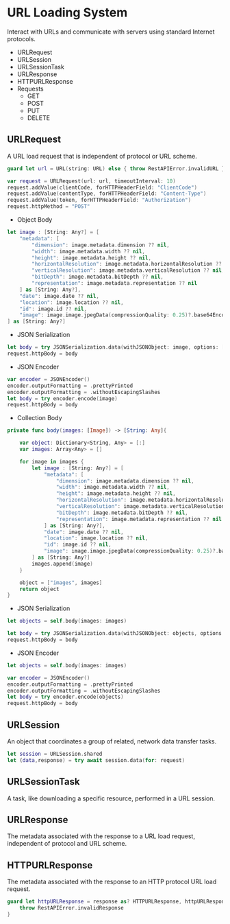 # URL Loading System
Interact with URLs and communicate with servers using standard Internet protocols.

- URLRequest
- URLSession
- URLSessionTask
- URLResponse
- HTTPURLResponse
- Requests
  - GET
  - POST
  - PUT
  - DELETE

## URLRequest
A URL load request that is independent of protocol or URL scheme.
```swift
guard let url = URL(string: URL) else { throw RestAPIError.invalidURL }

var request = URLRequest(url: url, timeoutInterval: 10)
request.addValue(clientCode, forHTTPHeaderField: "ClientCode")
request.addValue(contentType, forHTTPHeaderField: "Content-Type")
request.addValue(token, forHTTPHeaderField: "Authorization")
request.httpMethod = "POST"
```

- Object Body
```swift
let image : [String: Any?] = [
    "metadata": [
        "dimension": image.metadata.dimension ?? nil,
        "width": image.metadata.width ?? nil,
        "height": image.metadata.height ?? nil,
        "horizontalResolution": image.metadata.horizontalResolution ?? nil,
        "verticalResolution": image.metadata.verticalResolution ?? nil,
        "bitDepth": image.metadata.bitDepth ?? nil,
        "representation": image.metadata.representation ?? nil
    ] as [String: Any?],
    "date": image.date ?? nil,
    "location": image.location ?? nil,
    "id": image.id ?? nil,
    "image": image.image.jpegData(compressionQuality: 0.25)?.base64EncodedString() ?? nil
] as [String: Any?] 
```
- JSON Serialization
```swift
let body = try JSONSerialization.data(withJSONObject: image, options: [.prettyPrinted, .withoutEscapingSlashes])
request.httpBody = body 
```
- JSON Encoder
```swift
var encoder = JSONEncoder()
encoder.outputFormatting = .prettyPrinted
encoder.outputFormatting = .withoutEscapingSlashes
let body = try encoder.encode(image)
request.httpBody = body 
```

- Collection Body
```swift
private func body(images: [Image]) -> [String: Any]{

    var object: Dictionary<String, Any> = [:]
    var images: Array<Any> = []

    for image in images {
        let image : [String: Any?] = [
            "metadata": [
                "dimension": image.metadata.dimension ?? nil,
                "width": image.metadata.width ?? nil,
                "height": image.metadata.height ?? nil,
                "horizontalResolution": image.metadata.horizontalResolution ?? nil,
                "verticalResolution": image.metadata.verticalResolution ?? nil,
                "bitDepth": image.metadata.bitDepth ?? nil,
                "representation": image.metadata.representation ?? nil
            ] as [String: Any?],
            "date": image.date ?? nil,
            "location": image.location ?? nil,
            "id": image.id ?? nil,
            "image": image.image.jpegData(compressionQuality: 0.25)?.base64EncodedString() ?? nil
        ] as [String: Any?]
        images.append(image)
    }

    object = ["images", images]
    return object
}
```
- JSON Serialization
```swift
let objects = self.body(images: images)

let body = try JSONSerialization.data(withJSONObject: objects, options: [.prettyPrinted, .withoutEscapingSlashes])
request.httpBody = body
```
- JSON Encoder
```swift
let objects = self.body(images: images)

var encoder = JSONEncoder()
encoder.outputFormatting = .prettyPrinted
encoder.outputFormatting = .withoutEscapingSlashes
let body = try encoder.encode(objects)
request.httpBody = body
```

## URLSession
An object that coordinates a group of related, network data transfer tasks.
```swift
let session = URLSession.shared
let (data,response) = try await session.data(for: request)
```

## URLSessionTask
A task, like downloading a specific resource, performed in a URL session.



## URLResponse
The metadata associated with the response to a URL load request, independent of protocol and URL scheme.

## HTTPURLResponse
The metadata associated with the response to an HTTP protocol URL load request.
```swift
guard let httpURLResponse = response as? HTTPURLResponse, httpURLResponse.statusCode == 201 else {
    throw RestAPIError.invalidResponse
}
```
